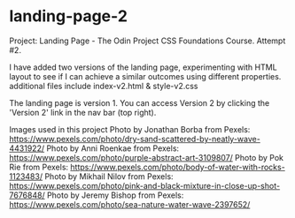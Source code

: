 # landing-page-2

Project: Landing Page - The Odin Project CSS Foundations Course. Attempt #2.

I have added two versions of the landing page, experimenting with HTML layout to see if I can achieve a similar outcomes using different properties. additional files include index-v2.html & style-v2.css

The landing page is version 1. You can access Version 2 by clicking the 'Version 2' link in the nav bar (top right).

Images used in this project
Photo by Jonathan Borba from Pexels: https://www.pexels.com/photo/dry-sand-scattered-by-neatly-wave-4431922/
Photo by Anni Roenkae from Pexels: https://www.pexels.com/photo/purple-abstract-art-3109807/
Photo by Pok Rie from Pexels: https://www.pexels.com/photo/body-of-water-with-rocks-1123483/
Photo by Mikhail Nilov from Pexels: https://www.pexels.com/photo/pink-and-black-mixture-in-close-up-shot-7676848/
Photo by Jeremy Bishop from Pexels: https://www.pexels.com/photo/sea-nature-water-wave-2397652/
